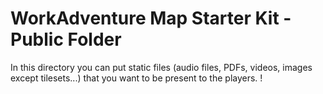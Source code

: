 # WorkAdventure Map Starter Kit - Public Folder

In this directory you can put static files (audio files, PDFs, videos, images except tilesets...) that you want to be present to the players.
!